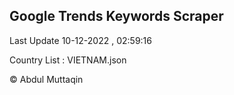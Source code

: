 

## Google Trends Keywords Scraper 
 
Last Update 10-12-2022 , 02:59:16

Country List :
VIETNAM.json



© Abdul Muttaqin 

